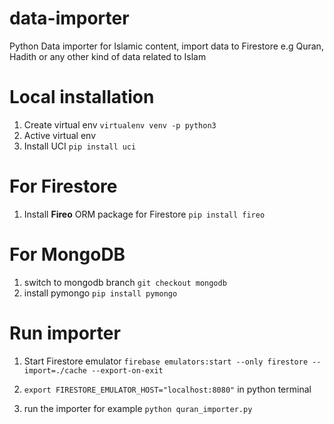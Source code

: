 # data-importer

Python Data importer for Islamic content, import data to Firestore e.g Quran, Hadith or any other kind of data related to Islam

# Local installation

1. Create virtual env `virtualenv venv -p python3`
2. Active virtual env
3. Install UCI `pip install uci`

# For Firestore

1. Install **Fireo** ORM package for Firestore `pip install fireo`

# For MongoDB

1. switch to mongodb branch `git checkout mongodb`
2. install pymongo `pip install pymongo`

# Run importer

1. Start Firestore emulator
   `firebase emulators:start --only firestore --import=./cache --export-on-exit`

2. `export FIRESTORE_EMULATOR_HOST="localhost:8080"` in python terminal
3. run the importer for example `python quran_importer.py`
